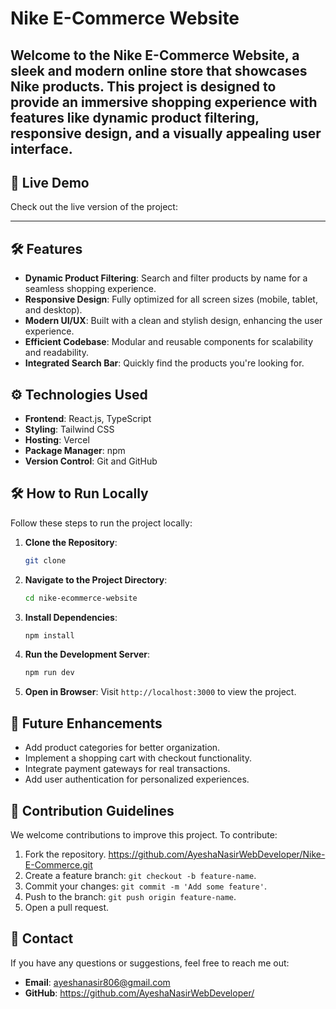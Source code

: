 # Nike E-Commerce Website

Welcome to the **Nike E-Commerce Website**, a sleek and modern online store that showcases Nike products. This project is designed to provide an immersive shopping experience with features like dynamic product filtering, responsive design, and a visually appealing user interface.  
---

## 🚀 Live Demo

Check out the live version of the project:   

---

## 🛠 Features

- **Dynamic Product Filtering**: Search and filter products by name for a seamless shopping experience.
- **Responsive Design**: Fully optimized for all screen sizes (mobile, tablet, and desktop).
- **Modern UI/UX**: Built with a clean and stylish design, enhancing the user experience.
- **Efficient Codebase**: Modular and reusable components for scalability and readability.
- **Integrated Search Bar**: Quickly find the products you're looking for.


## ⚙️ Technologies Used

- **Frontend**: React.js, TypeScript
- **Styling**: Tailwind CSS
- **Hosting**: Vercel
- **Package Manager**: npm
- **Version Control**: Git and GitHub


## 🛠 How to Run Locally

Follow these steps to run the project locally:

1. **Clone the Repository**:
   ```bash
   git clone 
   ```

2. **Navigate to the Project Directory**:
   ```bash
   cd nike-ecommerce-website
   ```

3. **Install Dependencies**:
   ```bash
   npm install
   ```

4. **Run the Development Server**:
   ```bash
   npm run dev
   ```

5. **Open in Browser**:
   Visit `http://localhost:3000` to view the project.


## 🌟 Future Enhancements

- Add product categories for better organization.
- Implement a shopping cart with checkout functionality.
- Integrate payment gateways for real transactions.
- Add user authentication for personalized experiences.


## 🤝 Contribution Guidelines

We welcome contributions to improve this project. To contribute:

1. Fork the repository. https://github.com/AyeshaNasirWebDeveloper/Nike-E-Commerce.git
2. Create a feature branch: `git checkout -b feature-name`.
3. Commit your changes: `git commit -m 'Add some feature'`.
4. Push to the branch: `git push origin feature-name`.
5. Open a pull request.


## 📧 Contact

If you have any questions or suggestions, feel free to reach me out:

- **Email**: ayeshanasir806@gmail.com
- **GitHub**: https://github.com/AyeshaNasirWebDeveloper/
